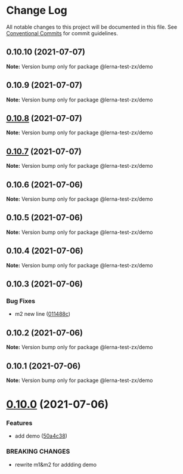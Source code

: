 # Change Log

All notable changes to this project will be documented in this file.
See [Conventional Commits](https://conventionalcommits.org) for commit guidelines.

## 0.10.10 (2021-07-07)

**Note:** Version bump only for package @lerna-test-zx/demo





## 0.10.9 (2021-07-07)

**Note:** Version bump only for package @lerna-test-zx/demo





## [0.10.8](https://github.com/CodeLittlePrince/CodeLittlePrince-npm-pack-manage-lerna/compare/v0.10.7...v0.10.8) (2021-07-07)

**Note:** Version bump only for package @lerna-test-zx/demo





## [0.10.7](https://github.com/CodeLittlePrince/CodeLittlePrince-npm-pack-manage-lerna/compare/v0.10.6...v0.10.7) (2021-07-07)

**Note:** Version bump only for package @lerna-test-zx/demo





## 0.10.6 (2021-07-06)

**Note:** Version bump only for package @lerna-test-zx/demo





## 0.10.5 (2021-07-06)

**Note:** Version bump only for package @lerna-test-zx/demo





## 0.10.4 (2021-07-06)

**Note:** Version bump only for package @lerna-test-zx/demo





## 0.10.3 (2021-07-06)


### Bug Fixes

* m2 new line ([011488c](https://github.com/CodeLittlePrince/CodeLittlePrince-npm-pack-manage-lerna/commit/011488c91b58b48e3d4f154c9e78a1ab80dc9a42))





## 0.10.2 (2021-07-06)

**Note:** Version bump only for package @lerna-test-zx/demo





## 0.10.1 (2021-07-06)

**Note:** Version bump only for package @lerna-test-zx/demo





# [0.10.0](https://github.com/CodeLittlePrince/CodeLittlePrince-npm-pack-manage-lerna/compare/v0.9.1...v0.10.0) (2021-07-06)


### Features

* add demo ([50a4c38](https://github.com/CodeLittlePrince/CodeLittlePrince-npm-pack-manage-lerna/commit/50a4c38734af633e16942353bba60d6d12cc6899))


### BREAKING CHANGES

* rewrite m1&m2 for addding demo
